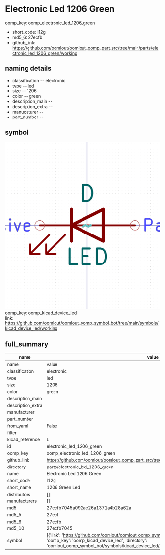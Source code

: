 # Electronic Led 1206 Green
oomp_key: oomp_electronic_led_1206_green 

  
* short_code: l12g
* md5_6: 27ecfb  
* github_link: https://github.com/oomlout/oomlout_oomp_part_src/tree/main/parts/electronic_led_1206_green/working  
## naming details
* classification -- electronic
* type -- led
* size -- 1206
* color -- green
* description_main -- 
* description_extra -- 
* manucaturer -- 
* part_number -- 



## symbol

![](symbol/0/working/working_600.png)  
oomp_key: oomp_kicad_device_led  
link: https://github.com/oomlout/oomlout_oomp_symbol_bot/tree/main/symbols/kicad_device_led/working  


## full_summary
| name | value | 
| --- | --- | 
| name | value | 
| classification | electronic | 
| type | led | 
| size | 1206 | 
| color | green | 
| description_main |  | 
| description_extra |  | 
| manufacturer |  | 
| part_number |  | 
| from_yaml | False | 
| filter |  | 
| kicad_reference | L | 
| id | electronic_led_1206_green | 
| oomp_key | oomp_electronic_led_1206_green | 
| github_link | https://github.com/oomlout/oomlout_oomp_part_src/tree/main/parts/electronic_led_1206_green/working | 
| directory | parts/electronic_led_1206_green | 
| name | Electronic Led 1206 Green | 
| short_code | l12g | 
| short_name | 1206 Green Led | 
| distributors | [] | 
| manufacturers | [] | 
| md5 | 27ecfb7045a092ae26a1371a4b28a62a | 
| md5_5 | 27ecf | 
| md5_6 | 27ecfb | 
| md5_10 | 27ecfb7045 | 
| symbol | [{'link': 'https://github.com/oomlout/oomlout_oomp_symbol_bot/tree/main/symbols/kicad_device_led', 'oomp_key': 'oomp_kicad_device_led', 'directory': 'oomlout_oomp_symbol_bot/symbols/kicad_device_led//working/working.kicad_sym'}] | 

